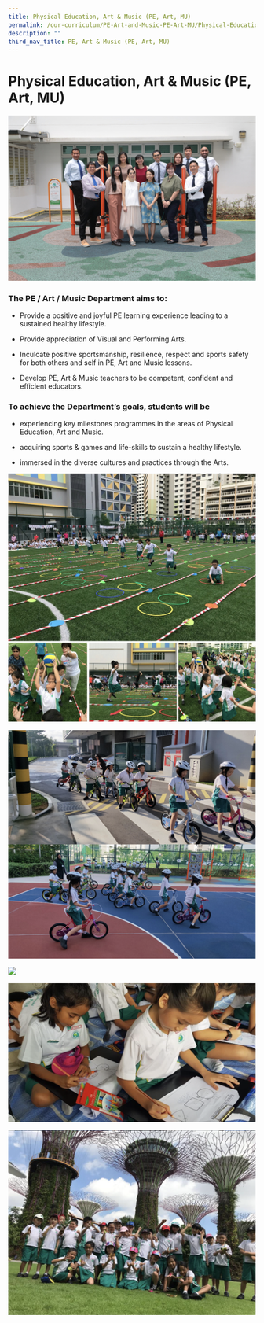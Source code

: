 ```yaml
---
title: Physical Education, Art & Music (PE, Art, MU)
permalink: /our-curriculum/PE-Art-and-Music-PE-Art-MU/Physical-Education-Art-Music-PE-Art-MU/
description: ""
third_nav_title: PE, Art & Music (PE, Art, MU)
---
```


# **Physical Education, Art & Music (PE, Art, MU)**

![](/images/PE/physical%20education,%20art%20&%20music%20committee%202023.jpg)
### **The PE / Art / Music Department aims to:**   

*   Provide a positive and joyful PE learning experience leading to a sustained healthy lifestyle.  
    
*   Provide appreciation of Visual and Performing Arts.  
    
*   Inculcate positive sportsmanship, resilience, respect and sports safety for both others and self in PE, Art and Music lessons.   
    
*   Develop PE, Art & Music teachers to be competent, confident and efficient educators.

### **To achieve the Department’s goals, students will be**

*   experiencing key milestones programmes in the areas of Physical Education, Art and Music.   
    
*   acquiring sports & games and life-skills to sustain a healthy lifestyle.

*   immersed in the diverse cultures and practices through the Arts.

![](/images/PE/PE1.png)

![](/images/PE/PE2.png)

![](/images/PE/PE3.png)

![](/images/PE/PE4.png)

![](/images/PE/PE5.png)
